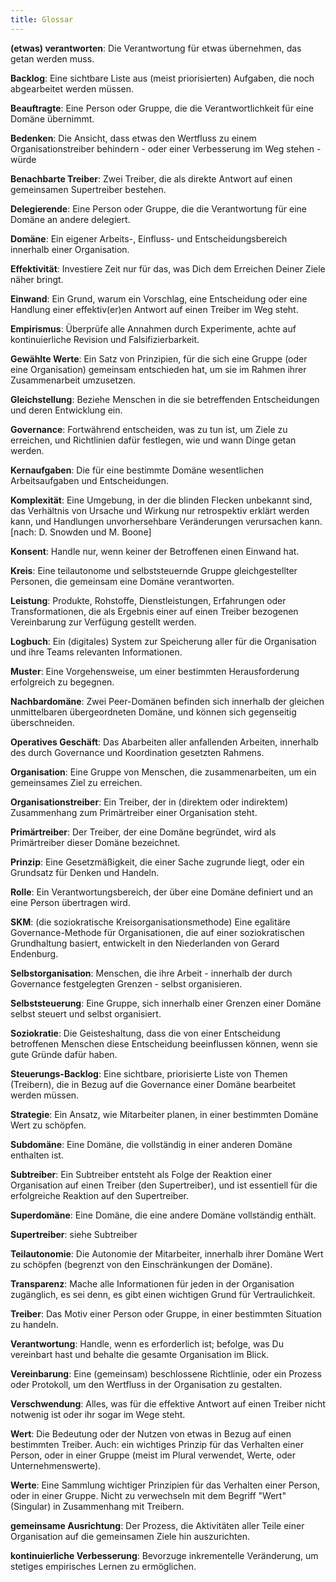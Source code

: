 ```yaml
---
title: Glossar 
---
```


**(etwas) verantworten**: Die Verantwortung für etwas übernehmen, das getan werden muss.

**Backlog**: Eine sichtbare Liste aus (meist priorisierten)  Aufgaben, die noch abgearbeitet werden müssen.

**Beauftragte**: Eine Person oder Gruppe, die die Verantwortlichkeit für eine Domäne übernimmt.

**Bedenken**: Die Ansicht, dass etwas den Wertfluss zu einem Organisationstreiber behindern - oder einer Verbesserung im Weg stehen - würde

**Benachbarte Treiber**: Zwei Treiber, die als direkte Antwort auf einen gemeinsamen Supertreiber bestehen.

**Delegierende**: Eine Person oder Gruppe, die die Verantwortung für eine Domäne an andere delegiert.

**Domäne**: Ein eigener Arbeits-, Einfluss-  und Entscheidungsbereich innerhalb einer Organisation.

**Effektivität**: Investiere Zeit nur für das, was Dich dem Erreichen Deiner Ziele näher bringt.

**Einwand**: Ein Grund, warum ein Vorschlag, eine Entscheidung oder eine Handlung einer effektiv(er)en Antwort auf einen Treiber im Weg steht.

**Empirismus**: Überprüfe alle Annahmen durch Experimente, achte auf kontinuierliche Revision und Falsifizierbarkeit.

**Gewählte Werte**: Ein Satz von Prinzipien, für die sich eine Gruppe (oder eine Organisation) gemeinsam entschieden hat, um sie im Rahmen ihrer Zusammenarbeit umzusetzen.

**Gleichstellung**: Beziehe Menschen in die sie betreffenden Entscheidungen und deren Entwicklung ein.

**Governance**: Fortwährend entscheiden, was zu tun ist, um Ziele zu erreichen, und Richtlinien dafür festlegen, wie und wann Dinge getan werden.

**Kernaufgaben**: Die für eine bestimmte Domäne wesentlichen Arbeitsaufgaben und Entscheidungen.

**Komplexität**: Eine Umgebung, in der die blinden Flecken unbekannt sind, das Verhältnis von Ursache und Wirkung nur retrospektiv erklärt werden kann, und Handlungen unvorhersehbare Veränderungen verursachen kann. [nach: D. Snowden und M. Boone]

**Konsent**: Handle nur, wenn keiner der Betroffenen einen Einwand hat.

**Kreis**: Eine teilautonome und selbststeuernde Gruppe gleichgestellter Personen, die gemeinsam eine Domäne verantworten.

**Leistung**: Produkte, Rohstoffe, Dienstleistungen, Erfahrungen oder Transformationen, die als Ergebnis einer auf einen Treiber bezogenen Vereinbarung zur Verfügung gestellt werden.

**Logbuch**: Ein (digitales) System zur Speicherung aller für die Organisation und ihre Teams relevanten Informationen.

**Muster**: Eine Vorgehensweise, um einer bestimmten Herausforderung erfolgreich zu begegnen.

**Nachbardomäne**: Zwei Peer-Domänen befinden sich innerhalb der gleichen unmittelbaren übergeordneten Domäne, und können sich gegenseitig überschneiden.

**Operatives Geschäft**: Das Abarbeiten aller anfallenden Arbeiten, innerhalb des durch Governance und Koordination gesetzten Rahmens.

**Organisation**: Eine Gruppe von Menschen, die zusammenarbeiten, um ein gemeinsames Ziel zu erreichen.

**Organisationstreiber**: Ein Treiber, der in (direktem oder indirektem) Zusammenhang zum Primärtreiber einer Organisation steht.

**Primärtreiber**: Der Treiber, der eine Domäne begründet, wird als Primärtreiber dieser Domäne bezeichnet.

**Prinzip**: Eine Gesetzmäßigkeit, die einer Sache zugrunde liegt, oder ein Grundsatz für   Denken und Handeln.

**Rolle**: Ein Verantwortungsbereich, der über eine Domäne definiert und an eine Person übertragen wird.

**SKM**: (die soziokratische Kreisorganisationsmethode) Eine egalitäre Governance-Methode für Organisationen, die auf einer soziokratischen Grundhaltung basiert, entwickelt in den Niederlanden von Gerard Endenburg.

**Selbstorganisation**: Menschen, die ihre Arbeit - innerhalb der durch Governance festgelegten Grenzen - selbst organisieren.

**Selbststeuerung**: Eine Gruppe, sich innerhalb einer Grenzen einer Domäne selbst steuert und selbst organisiert.

**Soziokratie**: Die Geisteshaltung, dass die von einer Entscheidung betroffenen Menschen diese Entscheidung beeinflussen können, wenn sie gute Gründe dafür haben.

**Steuerungs-Backlog**: Eine sichtbare, priorisierte Liste von Themen (Treibern), die in Bezug auf die Governance einer Domäne bearbeitet werden müssen.

**Strategie**: Ein Ansatz, wie Mitarbeiter planen, in einer bestimmten Domäne Wert zu schöpfen.

**Subdomäne**: Eine Domäne, die vollständig in einer anderen Domäne enthalten ist.

**Subtreiber**: Ein Subtreiber entsteht als Folge der Reaktion einer Organisation auf einen Treiber (den Supertreiber), und ist essentiell für die erfolgreiche Reaktion auf den Supertreiber.

**Superdomäne**: Eine Domäne, die eine andere Domäne vollständig enthält.

**Supertreiber**: siehe Subtreiber

**Teilautonomie**: Die Autonomie der Mitarbeiter, innerhalb ihrer Domäne Wert zu schöpfen (begrenzt von den Einschränkungen der Domäne).

**Transparenz**: Mache alle Informationen für jeden in der Organisation zugänglich, es sei denn, es gibt einen wichtigen Grund für Vertraulichkeit.

**Treiber**: Das Motiv einer Person oder Gruppe, in einer bestimmten Situation zu handeln.

**Verantwortung**: Handle, wenn es erforderlich ist; befolge, was Du vereinbart hast und behalte die gesamte Organisation im Blick.

**Vereinbarung**: Eine (gemeinsam) beschlossene Richtlinie, oder ein Prozess oder Protokoll, um den Wertfluss in der Organisation zu gestalten.

**Verschwendung**: Alles, was für die effektive Antwort auf einen Treiber nicht notwenig ist oder ihr sogar im Wege steht.

**Wert**: Die Bedeutung oder der Nutzen von etwas in Bezug  auf einen bestimmten Treiber. Auch: ein wichtiges Prinzip für das Verhalten einer Person, oder in einer Gruppe (meist im Plural verwendet, Werte, oder Unternehmenswerte).

**Werte**: Eine Sammlung wichtiger Prinzipien für das Verhalten einer Person, oder in einer Gruppe. Nicht zu verwechseln mit dem Begriff "Wert" (Singular) in Zusammenhang mit Treibern.

**gemeinsame Ausrichtung**: Der Prozess, die Aktivitäten aller Teile einer Organisation auf die gemeinsamen Ziele hin auszurichten.

**kontinuierliche Verbesserung**: Bevorzuge inkrementelle Veränderung, um stetiges empirisches Lernen zu ermöglichen.

